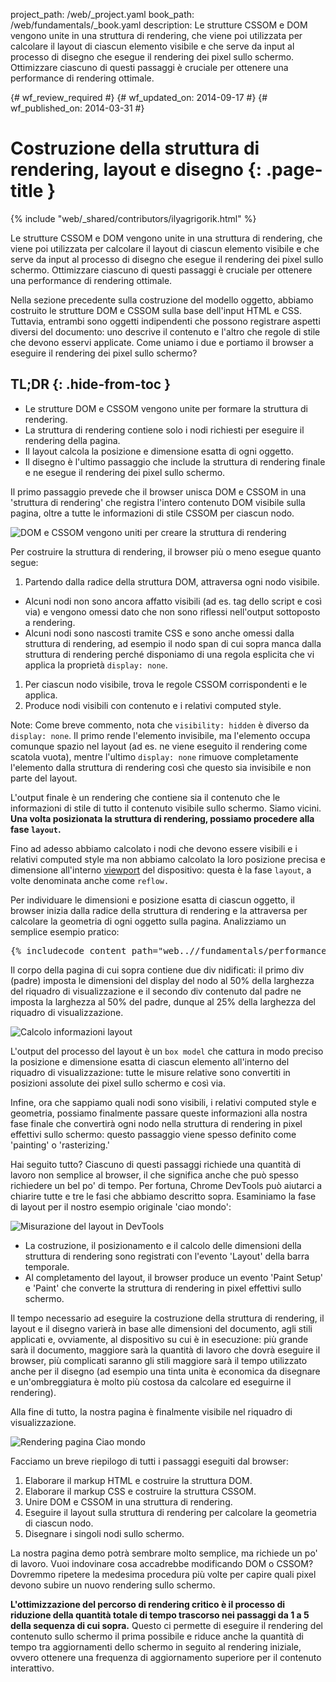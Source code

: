 project_path: /web/_project.yaml
book_path: /web/fundamentals/_book.yaml
description: Le strutture CSSOM e DOM vengono unite in una struttura di rendering, che viene poi utilizzata per calcolare il layout di ciascun elemento visibile e che serve da input al processo di disegno che esegue il rendering dei pixel sullo schermo. Ottimizzare ciascuno di questi passaggi è cruciale per ottenere una performance di rendering ottimale.

{# wf_review_required #}
{# wf_updated_on: 2014-09-17 #}
{# wf_published_on: 2014-03-31 #}

# Costruzione della struttura di rendering, layout e disegno {: .page-title }

{% include "web/_shared/contributors/ilyagrigorik.html" %}


Le strutture CSSOM e DOM vengono unite in una struttura di rendering, che viene poi utilizzata per calcolare il layout di ciascun elemento visibile e che serve da input al processo di disegno che esegue il rendering dei pixel sullo schermo. Ottimizzare ciascuno di questi passaggi è cruciale per ottenere una performance di rendering ottimale.


Nella sezione precedente sulla costruzione del modello oggetto, abbiamo costruito le strutture DOM e CSSOM sulla base dell'input HTML e CSS. Tuttavia, entrambi sono oggetti indipendenti che possono registrare aspetti diversi del documento: uno descrive il contenuto e l'altro che regole di stile che devono esservi applicate. Come uniamo i due e portiamo il browser a eseguire il rendering dei pixel sullo schermo?

## TL;DR {: .hide-from-toc }
- Le strutture DOM e CSSOM vengono unite per formare la struttura di rendering.
- La struttura di rendering contiene solo i nodi richiesti per eseguire il rendering della pagina.
- Il layout calcola la posizione e dimensione esatta di ogni oggetto.
- Il disegno è l'ultimo passaggio che include la struttura di rendering finale e ne esegue il rendering dei pixel sullo schermo.


Il primo passaggio prevede che il browser unisca DOM e CSSOM in una 'struttura di rendering' che registra l'intero contenuto DOM visibile sulla pagina, oltre a tutte le informazioni di stile CSSOM per ciascun nodo.

<img src="images/render-tree-construction.png" alt="DOM e CSSOM vengono uniti per creare la struttura di rendering" class="center">

Per costruire la struttura di rendering, il browser più o meno esegue quanto segue:

1. Partendo dalla radice della struttura DOM, attraversa ogni nodo visibile.
  * Alcuni nodi non sono ancora affatto visibili (ad es. tag dello script e così via) e vengono omessi dato che non sono riflessi nell'output sottoposto a rendering.
  * Alcuni nodi sono nascosti tramite CSS e sono anche omessi dalla struttura di rendering, ad esempio il nodo span di cui sopra manca dalla struttura di rendering perché disponiamo di una regola esplicita che vi applica la proprietà `display: none`.
1. Per ciascun nodo visibile, trova le regole CSSOM corrispondenti e le applica.
2. Produce nodi visibili con contenuto e i relativi computed style.

<!-- TODO: Verify note type! -->
Note: Come breve commento, nota che <code>visibility: hidden</code> è diverso da <code>display: none</code>. Il primo rende l'elemento invisibile, ma l'elemento occupa comunque spazio nel layout (ad es. ne viene eseguito il rendering come scatola vuota), mentre l'ultimo <code>display: none</code> rimuove completamente l'elemento dalla struttura di rendering così che questo sia invisibile e non parte del layout.

L'output finale è un rendering che contiene sia il contenuto che le informazioni di stile di tutto il contenuto visibile sullo schermo. Siamo vicini.  **Una volta posizionata la struttura di rendering, possiamo procedere alla fase `layout`.**

Fino ad adesso abbiamo calcolato i nodi che devono essere visibili e i relativi computed style ma non abbiamo calcolato la loro posizione precisa e dimensione all'interno [viewport]({{site.fundamentals}}/layouts/rwd-fundamentals/set-the-viewport.html) del dispositivo: questa è la fase `layout`, a volte denominata anche come `reflow.`

Per individuare le dimensioni e posizione esatta di ciascun oggetto, il browser inizia dalla radice della struttura di rendering e la attraversa per calcolare la geometria di ogni oggetto sulla pagina. Analizziamo un semplice esempio pratico:

<pre class="prettyprint">
{% includecode content_path="web..//fundamentals/performance/critical-rendering-path/_code/nested.html" region_tag="full" %}
</pre>

Il corpo della pagina di cui sopra contiene due div nidificati: il primo div (padre) imposta le dimensioni del display del nodo al 50% della larghezza del riquadro di visualizzazione e il secondo div contenuto dal padre ne imposta la larghezza al 50% del padre, dunque al 25% della larghezza del riquadro di visualizzazione.

<img src="images/layout-viewport.png" alt="Calcolo informazioni layout" class="center">

L'output del processo del layout è un `box model` che cattura in modo preciso la posizione e dimensione esatta di ciascun elemento all'interno del riquadro di visualizzazione: tutte le misure relative sono convertiti in posizioni assolute dei pixel sullo schermo e così via.

Infine, ora che sappiamo quali nodi sono visibili, i relativi computed style e geometria, possiamo finalmente passare queste informazioni alla nostra fase finale che convertirà ogni nodo nella struttura di rendering in pixel effettivi sullo schermo: questo passaggio viene spesso definito come 'painting' o 'rasterizing.'

Hai seguito tutto? Ciascuno di questi passaggi richiede una quantità di lavoro non semplice al browser, il che significa anche che può spesso richiedere un bel po' di tempo. Per fortuna, Chrome DevTools può aiutarci a chiarire tutte e tre le fasi che abbiamo descritto sopra. Esaminiamo la fase di layout per il nostro esempio originale 'ciao mondo':

<img src="images/layout-timeline.png" alt="Misurazione del layout in DevTools" class="center">

* La costruzione, il posizionamento e il calcolo delle dimensioni della struttura di rendering sono registrati con l'evento 'Layout' della barra temporale.
* Al completamento del layout, il browser produce un evento 'Paint Setup' e 'Paint' che converte la struttura di rendering in pixel effettivi sullo schermo.

Il tempo necessario ad eseguire la costruzione della struttura di rendering, il layout e il disegno varierà in base alle dimensioni del documento, agli stili applicati e, ovviamente, al dispositivo su cui è in esecuzione: più grande sarà il documento, maggiore sarà la quantità di lavoro che dovrà eseguire il browser, più complicati saranno gli stili maggiore sarà il tempo utilizzato anche per il disegno (ad esempio una tinta unita è economica da disegnare e un'ombreggiatura è molto più costosa da calcolare ed eseguirne il rendering).

Alla fine di tutto, la nostra pagina è finalmente visibile nel riquadro di visualizzazione.

<img src="images/device-dom-small.png" alt="Rendering pagina Ciao mondo" class="center">

Facciamo un breve riepilogo di tutti i passaggi eseguiti dal browser:

1. Elaborare il markup HTML e costruire la struttura DOM.
2. Elaborare il markup CSS e costruire la struttura CSSOM.
3. Unire DOM e CSSOM in una struttura di rendering.
4. Eseguire il layout sulla struttura di rendering per calcolare la geometria di ciascun nodo.
5. Disegnare i singoli nodi sullo schermo.

La nostra pagina demo potrà sembrare molto semplice, ma richiede un po' di lavoro. Vuoi indovinare cosa accadrebbe modificando DOM o CSSOM? Dovremmo ripetere la medesima procedura più volte per capire quali pixel devono subire un nuovo rendering sullo schermo.

**L'ottimizzazione del percorso di rendering critico è il processo di riduzione della quantità totale di tempo trascorso nei passaggi da 1 a 5 della sequenza di cui sopra.** Questo ci permette di eseguire il rendering del contenuto sullo schermo il prima possibile e riduce anche la quantità di tempo tra aggiornamenti dello schermo in seguito al rendering iniziale, ovvero ottenere una frequenza di aggiornamento superiore per il contenuto interattivo.



